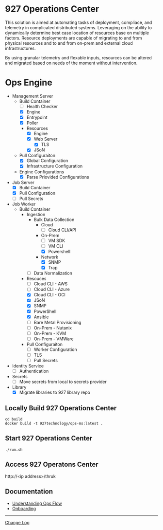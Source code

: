 # 927 Operations Center

This solution is aimed at automating tasks of deployment, compliace, and telemetry in complicated distributed systems.  Leveraging on the ability to dynamically determine best case location of resources base on multiple factors.   Resource deployments are capable of migrating to and from physical resources and to and from on-prem and external cloud infrastructures.

By using granular telemetry and flexable inputs, resources can be altered and migrated based on needs of the moment without intervention.


# Ops Engine

* Management Server
  * Build Container
    * [ ] Health Checker
    * [x] Engine
    * [x] Entrypoint 
    * [x] Poller
    * Resources
      * [x] Engine
      * [x] Web Server
        * [x] TLS 
      * [x] JSoN
  * Pull Configuraiton  
    * [x] Global Configuration
    * [x] Infrastructure Configuration
  * Engine Configurations
    * [x] Parse Priovided Configurations

* Job Server
  * [x] Build Container
  * [x] Pull Configuration
  * [ ] Pull Secrets

* Job Worker
  * Build Container
    * Ingestion
      * Bulk Data Collection
        * Cloud
          * [ ] Cloud CLI/API
        * On-Prem
          * [ ] VM SDK
          * [ ] VM CLI
          * [x] Powershell
        * Network
          * [x] SNMP
          * [x] Trap
      * [ ] Data Normalization 
    * Resouces
      * [ ] Cloud CLI - AWS 
      * [ ] Cloud CLI - Azure 
      * [x] Cloud CLI - OCI
      * [x] JSoN
      * [x] SNMP
      * [x] PowerShell
      * [x] Ansible
      * [ ] Bare Metal Provisioning
      * [ ] On-Prem - Nutanix 
      * [ ] On-Prem - KVM
      * [ ] On-Prem - VMWare 
    * Pull Configuraiton
      * [ ] Worker Configuration
      * [ ] TLS
      * [ ] Pull Secrets

* Identity Service
  * [ ] Authentication

* Secrets
   * [ ] Move secrets from local to secrets provider
 
* Library
    * [x] Migrate libraries to 927 library repo

## Locally Build 927 Operations Center
```
cd build
docker build -t 927technology/ops-ms:latest .
```

## Start 927 Operations Center
```
./run.sh
```

## Access 927 Operatons Center
http://\<ip address\>/thruk

## Documentation
* [Understanding Ops Flow](./documentation/flow.md)
* [Onboarding](./documentation/onboarding.md)


---
[Change Log](./documentation/changelog.md)